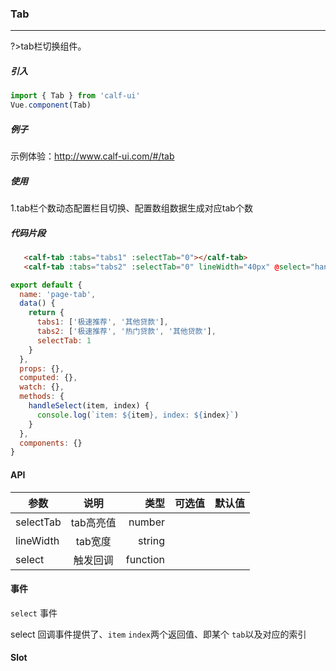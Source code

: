 
### Tab
***

?>tab栏切换组件。

##### 引入

```javascript
import { Tab } from 'calf-ui'
Vue.component(Tab)
```

##### 例子

示例体验：http://www.calf-ui.com/#/tab


##### 使用
1.tab栏个数动态配置栏目切换、配置数组数据生成对应tab个数


##### 代码片段
```html
   <calf-tab :tabs="tabs1" :selectTab="0"></calf-tab>
   <calf-tab :tabs="tabs2" :selectTab="0" lineWidth="40px" @select="handleSelect"></calf-tab>
```


```javascript
export default {
  name: 'page-tab',
  data() {
    return {
      tabs1: ['极速推荐', '其他贷款'],
      tabs2: ['极速推荐', '热门贷款', '其他贷款'],
      selectTab: 1
    }
  },
  props: {},
  computed: {},
  watch: {},
  methods: {
    handleSelect(item, index) {
      console.log(`item: ${item}, index: ${index}`)
    }
  },
  components: {}
}
```


#### API

| 参数 | 说明 | 类型 | 可选值 | 默认值
| - | :-: | -: | -: | -: | 
| selectTab| tab高亮值| number| | |
| lineWidth| tab宽度| string| | |
| select| 触发回调| function | | | |


#### 事件
`select` 事件

select 回调事件提供了、`item`  `index`两个返回值、即某个 `tab`以及对应的索引


#### Slot


